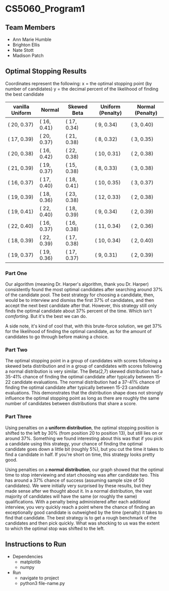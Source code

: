 # CS5060_Program1

## Team Members
- Ann Marie Humble
- Brighton Ellis
- Nate Stott
- Madison Patch

## Optimal Stopping Results
Coordinates represent the following:
x = the optimal stopping point (by number of candidates)
y = the decimal percent of the likelihood of finding the best candidate

| vanilla Uniform | Normal | Skewed Beta | Uniform (Penalty) | Normal (Penalty) |
|--------------|--------------|--------------|-------------|-------------|
| ( 20, 0.37)  | ( 16, 0.41)  | ( 17, 0.34)  | ( 9, 0.34)  | ( 3, 0.40)  |
| ( 17, 0.39)  | ( 20, 0.37)  | ( 21, 0.38)  | ( 8, 0.32)  | ( 3, 0.35)  |
| ( 20, 0.38)  | ( 16, 0.42)  | ( 22, 0.38)  | ( 10, 0.31) | ( 2, 0.38)  |
| ( 21, 0.39)  | ( 19, 0.37)  | ( 15, 0.38)  | ( 8, 0.33)  | ( 3, 0.38)  |
| ( 16, 0.37)  | ( 17, 0.40)  | ( 18, 0.41)  | ( 10, 0.35) | ( 3, 0.37)  |
| ( 19, 0.39)  | ( 18, 0.36)  | ( 23, 0.38)  | ( 12, 0.33) | ( 2, 0.38)  |
| ( 19, 0.41)  | ( 22, 0.40)  | ( 18, 0.39)  | ( 9, 0.34)  | ( 2, 0.39)  |
| ( 22, 0.40)  | ( 16, 0.37)  | ( 16, 0.38)  | ( 11, 0.34) | ( 2, 0.36)  |
| ( 18, 0.39)  | ( 22, 0.39)  | ( 17, 0.38)  | ( 10, 0.34) | ( 2, 0.40)  |
| ( 19, 0.37)  | ( 19, 0.36)  | ( 17, 0.37)  | ( 9, 0.31)  | ( 2, 0.39)  |


### Part One

Our algorithm (meaning Dr. Harper's algorithm, thank you Dr. Harper) 
consistently found the most optimal candidates 
after searching around 37% of the candidate pool. The best strategy 
for choosing a candidate, then, would be to interview and dismiss
the first 37% of candidates, and then accept the next best candidate after that.
However, this strategy still only finds the optimal candidate about
37% percent of the time. Which isn't _comforting_. But it's the best we can do.

A side note, it's kind of cool that, with this brute-force solution, we get 37% for the
likelihood of finding the optimal candidate, as for the amount of candidates 
to go through before making a choice.

### Part Two

The optimal stopping point in a group of candidates with scores following a 
skewed beta distribution and in a group of candidates with scores following a normal distribution is very similar. 
The Beta(2,7) skewed distribution had a 35-41% chance of finding the optimal candidate after 
typically between 15-22 candidate evaluations. The normal distribution had a 37-41% chance of finding 
the optimal candidate after typically between 15-23 candidate evaluations. 
This demonstrates that the distribution shape does not strongly influence the optimal stopping point as long 
as there are roughly the same number of candidates between distributions that share a score.


### Part Three

Using penalties on a **uniform distribution**, the optimal stopping position is shifted to the left by 30% (from position 20 to position 13), but still lies on or around 37%. Something we found interesting about this was that if you pick a candidate using this strategy, your chance of finding the optimal candidate goes down a little bit (roughly 5%), but you cut the time it takes to find a candidate in half. If you're short on time, this strategy looks pretty good.

Using penalties on a **normal distribution**, 
our graph showed that the optimal time to stop interviewing and start choosing was after candidate two. 
This has around a 37% chance of success (assuming sample size of 50 candidates). 
We were initially very surprised by these results, but they made sense after we thought about it. 
In a normal distribution, the vast majority of candidates will have the same (or roughly the same) qualifications. 
With a penalty being administered after each additional interview, 
you very quickly reach a point where the chance of finding an exceptionally good candidate is outweighed by the time (penalty) it takes to find that candidate. 
The best strategy is to get a rough benchmark of the candidates and then pick quickly. 
What was shocking to us was the extent to which the optimal stop was shifted to the left. 

## Instructions to Run

- Dependencies
  - matplotlib
  - numpy
- Run
  - navigate to project
  - python3 file-name.py
